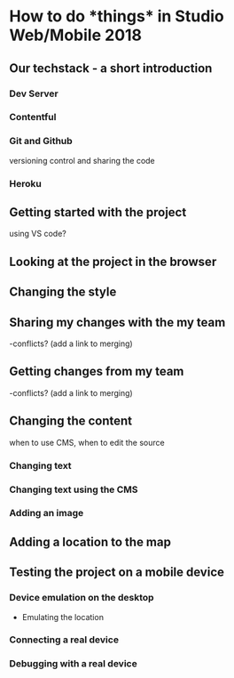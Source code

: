 
# How to do \*things\* in Studio Web/Mobile 2018
## Our techstack - a short introduction

### Dev Server

### Contentful
### Git and Github
versioning control and sharing the code
### Heroku

## Getting started with the project
using VS code?

## Looking at the project in the browser

## Changing the style

## Sharing my changes with the my team
-conflicts? (add a link to merging)

## Getting changes from my team
-conflicts? (add a link to merging)

## Changing the content
when to use CMS, when to edit the source
### Changing text
### Changing text using the CMS
### Adding an image

## Adding a location to the map

## Testing the project on a mobile device
### Device emulation on the desktop
* Emulating the location
### Connecting a real device
### Debugging with a real device



